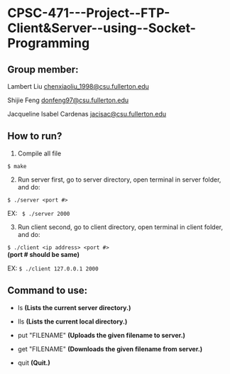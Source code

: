 # CPSC-471---Project--FTP-Client&Server--using--Socket-Programming

## Group member:

Lambert Liu   chenxiaoliu_1998@csu.fullerton.edu

Shijie Feng   donfeng97@csu.fullerton.edu

Jacqueline Isabel Cardenas   jacisac@csu.fullerton.edu



## How to run?
1. Compile all file

```$ make```

2. Run server first, go to server directory, open terminal in server folder, and do:

```$ ./server <port #>```	
	
EX: ```	$ ./server 2000```
	
3. Run client second, go to client directory, open terminal in client folder, and do:

```$ ./client <ip address> <port #>```	
	**(port # should be same)**
	
	
EX: ```$ ./client 127.0.0.1 2000```


## Command to use:
 
- ls                 **(Lists the current server directory.)**

- lls                **(Lists the current local directory.)**

- put "FILENAME"     **(Uploads the given filename to server.)**
	
- get "FILENAME"     **(Downloads the given filename from server.)**

- quit               **(Quit.)**

